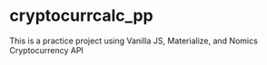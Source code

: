 # cryptocurrcalc_pp

This is a practice project using Vanilla JS, Materialize, and Nomics Cryptocurrency API
